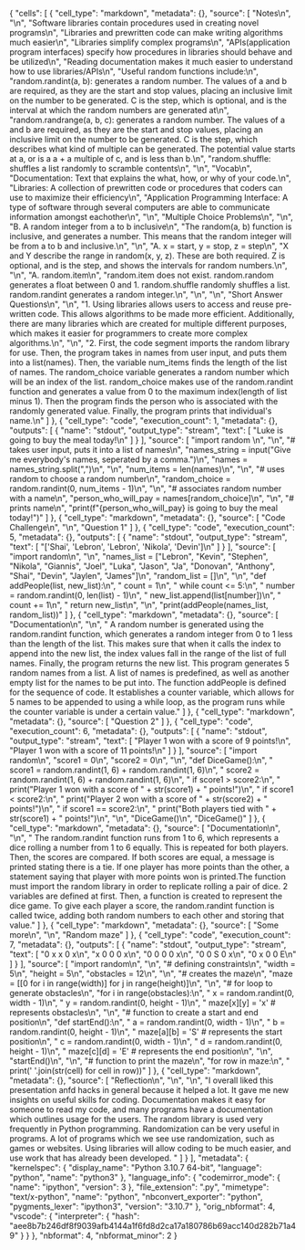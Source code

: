 {
 "cells": [
  {
   "cell_type": "markdown",
   "metadata": {},
   "source": [
    "Notes\n",
    "\n",
    "Software libraries contain procedures used in creating novel programs\n",
    "Libraries and prewritten code can make writing algorithms much easier\n",
    "Libraries simplify complex programs\n",
    "APIs(application program interfaces) specify how procedures in libraries should behave and be utilized\n",
    "Reading documentation makes it much easier to understand how to use libraries/APIs\n",
    "Useful random functions include:\n",
    "random.randint(a, b): generates a random number. The values of a and b are required, as they are the start and stop values, placing an inclusive limit on the number to be generated. C is the step, which is optional, and is the interval at which the random numbers are generated at\n",
    "random.randrange(a, b, c): generates a random number. The values of a and b are required, as they are the start and stop values, placing an inclusive limit on the number to be generated. C is the step, which describes what kind of multiple can be generated. The potential value starts at a, or is a a + a multiple of c, and is less than b.\n",
    "random.shuffle: shuffles a list randomly to scramble contents\n",
    "\n",
    "Vocab\n",
    "Documentation: Text that explains the what, how, or why of your code.\n",
    "Libraries: A collection of prewritten code or procedures that coders can use to maximize their efficiency\n",
    "Application Programming Interface: A type of software through several computers are able to communicate information amongst eachother\n",
    "\n",
    "Multiple Choice Problems\n",
    "\n",
    "B. A random integer from a to b inclusive\n",
    "The random(a, b) function is inclusive, and generates a number. This means that the random integer will be from a to b and inclusive.\n",
    "\n",
    "A. x = start, y = stop, z = step\n",
    "X and Y describe the range in random(x, y, z). These are both required. Z is optional, and is the step, and shows the intervals for random numbers.\n",
    "\n",
    "A. random.item\n",
    "random.item does not exist. random.random generates a float between 0 and 1. random.shuffle randomly shuffles a list. random.randint generates a random integer.\n",
    "\n",
    "\n",
    "Short Answer Questions\n",
    "\n",
    "1. Using libraries allows users to access and reuse pre-written code. This allows algorithms to be made more efficient. Additionally, there are many libraries which are created for multiple different purposes, which makes it easier for programmers to create more complex algorithms.\n",
    "\n",
    "2. First, the code segment imports the random library for use. Then, the program takes in names from user input, and puts them into a list(names). Then, the variable num_items finds the length of the list of names. The random_choice variable generates a random number which will be an index of the list. random_choice makes use of the random.randint function and generates a value from 0 to the maximum index(length of list minus 1). Then the program finds the person who is associated with the randomly generated value. Finally, the program prints that individual's name.\n"
   ]
  },
  {
   "cell_type": "code",
   "execution_count": 1,
   "metadata": {},
   "outputs": [
    {
     "name": "stdout",
     "output_type": "stream",
     "text": [
      "Luke is going to buy the meal today!\n"
     ]
    }
   ],
   "source": [
    "import random \n",
    "\n",
    "# takes user input, puts it into a list of names\n",
    "names_string = input(\"Give me everybody's names, seperated by a comma.\")\n",
    "names = names_string.split(\",\")\n",
    "\n",
    "num_items = len(names)\n",
    "\n",
    "# uses random to choose a random number\n",
    "random_choice = random.randint(0, num_items - 1)\n",
    "\n",
    "# associates random number with a name\n",
    "person_who_will_pay = names[random_choice]\n",
    "\n",
    "# prints name\n",
    "print(f\"{person_who_will_pay} is going to buy the meal today!\")"
   ]
  },
  {
   "cell_type": "markdown",
   "metadata": {},
   "source": [
    "Code Challenge\n",
    "\n",
    "Question 1"
   ]
  },
  {
   "cell_type": "code",
   "execution_count": 5,
   "metadata": {},
   "outputs": [
    {
     "name": "stdout",
     "output_type": "stream",
     "text": [
      "['Shai', 'Lebron', 'Lebron', 'Nikola', 'Devin']\n"
     ]
    }
   ],
   "source": [
    "import random\n",
    "\n",
    "names_list = [\"Lebron\", \"Kevin\", \"Stephen\", \"Nikola\", \"Giannis\", \"Joel\", \"Luka\", \"Jason\", \"Ja\", \"Donovan\", \"Anthony\", \"Shai\", \"Devin\", \"Jaylen\", \"James\"]\n",
    "random_list = []\n",
    "\n",
    "def addPeople(list, new_list):\n",
    "    count = 1\n",
    "    while count <= 5:\n",
    "        number = random.randint(0, len(list) - 1)\n",
    "        new_list.append(list[number])\n",
    "        count += 1\n",
    "    return new_list\n",
    "\n",
    "print(addPeople(names_list, random_list))"
   ]
  },
  {
   "cell_type": "markdown",
   "metadata": {},
   "source": [
    "Documentation\n",
    "\n",
    " A random number is generated using the random.randint function, which generates a random integer from 0 to 1 less than the length of the list. This makes sure that when it calls the index to append into the new list, the index values fall in the range of the list of full names. Finally, the program returns the new list. This program generates 5 random names from a list. A list of names is predefined, as well as another empty list for the names to be put into. The function addPeople is defined for the sequence of code. It establishes a counter variable, which allows for 5 names to be appended to using a while loop, as the program runs while the counter variable is under a certain value."
   ]
  },
  {
   "cell_type": "markdown",
   "metadata": {},
   "source": [
    "Question 2"
   ]
  },
  {
   "cell_type": "code",
   "execution_count": 6,
   "metadata": {},
   "outputs": [
    {
     "name": "stdout",
     "output_type": "stream",
     "text": [
      "Player 1 won with a score of 9 points!\n",
      "Player 1 won with a score of 11 points!\n"
     ]
    }
   ],
   "source": [
    "import random\n",
    "score1 = 0\n",
    "score2 = 0\n",
    "\n",
    "def DiceGame():\n",
    "    score1 = random.randint(1, 6) + random.randint(1, 6)\n",
    "    score2 = random.randint(1, 6) + random.randint(1, 6)\n",
    "    if score1 > score2:\n",
    "        print(\"Player 1 won with a score of \" + str(score1) + \" points!\")\n",
    "    if score1 < score2:\n",
    "        print(\"Player 2 won with a score of \" + str(score2) + \" points!\")\n",
    "    if score1 == score2:\n",
    "        print(\"Both players tied with \" + str(score1) + \" points!\")\n",
    "\n",
    "DiceGame()\n",
    "DiceGame()"
   ]
  },
  {
   "cell_type": "markdown",
   "metadata": {},
   "source": [
    "Documentation\n",
    "\n",
    " The random.randint function runs from 1 to 6, which represents a dice rolling a number from 1 to 6 equally. This is repeated for both players. Then, the scores are compared. If both scores are equal, a message is printed stating there is a tie. If one player has more points than the other, a statement saying that player with more points won is printed.The function must import the random library in order to replicate rolling a pair of dice. 2 variables are defined at first. Then, a function is created to represent the dice game. To give each player a score, the random.randint function is called twice, adding both random numbers to each other and storing that value."
   ]
  },
  {
   "cell_type": "markdown",
   "metadata": {},
   "source": [
    "Some more\n",
    "\n",
    "Random maze"
   ]
  },
  {
   "cell_type": "code",
   "execution_count": 7,
   "metadata": {},
   "outputs": [
    {
     "name": "stdout",
     "output_type": "stream",
     "text": [
      "0 x x 0 x\n",
      "x 0 0 0 x\n",
      "0 0 0 0 x\n",
      "0 0 S 0 x\n",
      "0 x 0 0 E\n"
     ]
    }
   ],
   "source": [
    "import random\n",
    "\n",
    "# defining constraints\n",
    "width = 5\n",
    "height = 5\n",
    "obstacles = 12\n",
    "\n",
    "# creates the maze\n",
    "maze = [[0 for i in range(width)] for j in range(height)]\n",
    "\n",
    "# for loop to generate obstacles\n",
    "for i in range(obstacles):\n",
    "    x = random.randint(0, width - 1)\n",
    "    y = random.randint(0, height - 1)\n",
    "    maze[x][y] = 'x' # represents obstacles\n",
    "\n",
    "# function to create a start and end position\n",
    "def startEnd():\n",
    "    a = random.randint(0, width - 1)\n",
    "    b = random.randint(0, height - 1)\n",
    "    maze[a][b] = 'S' # represents the start position\n",
    "    c = random.randint(0, width - 1)\n",
    "    d = random.randint(0, height - 1)\n",
    "    maze[c][d] = 'E' # represents the end position\n",
    "\n",
    "startEnd()\n",
    "\n",
    "# function to print the maze\n",
    "for row in maze:\n",
    "    print(' '.join(str(cell) for cell in row))"
   ]
  },
  {
   "cell_type": "markdown",
   "metadata": {},
   "source": [
    "Reflection\n",
    "\n",
    "\n",
    "I overall liked this presentation anfd hacks in general because it helped a lot. It gave me new insights on useful skills for coding. Documentation makes it easy for someone to read my code, and many programs have a documentation which outlines usage for the users. The random library is used very frequently in Python programming. Randomization can be very useful in programs. A lot of programs which we see use randomization, such as games or websites. Using libraries will allow coding to be much easier, and use work that has already been developed. "
   ]
  }
 ],
 "metadata": {
  "kernelspec": {
   "display_name": "Python 3.10.7 64-bit",
   "language": "python",
   "name": "python3"
  },
  "language_info": {
   "codemirror_mode": {
    "name": "ipython",
    "version": 3
   },
   "file_extension": ".py",
   "mimetype": "text/x-python",
   "name": "python",
   "nbconvert_exporter": "python",
   "pygments_lexer": "ipython3",
   "version": "3.10.7"
  },
  "orig_nbformat": 4,
  "vscode": {
   "interpreter": {
    "hash": "aee8b7b246df8f9039afb4144a1f6fd8d2ca17a180786b69acc140d282b71a49"
   }
  }
 },
 "nbformat": 4,
 "nbformat_minor": 2
}
